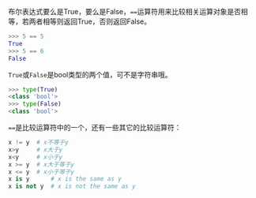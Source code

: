 布尔表达式要么是True，要么是False，`==`运算符用来比较相关运算对象是否相等，若两者相等则返回True，否则返回False。

```python
>>> 5 == 5
True
>>> 5 == 6
False
```

`True`或`False`是bool类型的两个值，可不是字符串哦。

```python
>>> type(True) 
<class 'bool'> 
>>> type(False) 
<class 'bool'>
```

`==`是比较运算符中的一个，还有一些其它的比较运算符：
```python
x != y  # x不等于y
x>y     # x大于y
x<y     # x小于y
x >= y  # x大于等于y
x <= y  # x小于等于y
x is y      # x is the same as y
x is not y  # x is not the same as y
```



